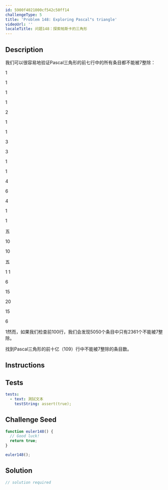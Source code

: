 ```yaml
---
id: 5900f4021000cf542c50ff14
challengeType: 5
title: 'Problem 148: Exploring Pascal"s triangle'
videoUrl: ''
localeTitle: 问题148：探索帕斯卡的三角形
---
```


## Description
<section id="description">我们可以很容易地验证Pascal三角形的前七行中的所有条目都不能被7整除： <p> 1 </p><p> 1 </p><p> 1 </p><p> 1 </p><p> 2 </p><p> 1 </p><p> 1 </p><p> 3 </p><p> 3 </p><p> 1 </p><p> 1 </p><p> 4 </p><p> 6 </p><p> 4 </p><p> 1 </p><p> 1 </p><p>五</p><p> 10 </p><p> 10 </p><p>五</p><p> 1 1 </p><p> 6 </p><p> 15 </p><p> 20 </p><p> 15 </p><p> 6 </p><p> 1然而，如果我们检查前100行，我们会发现5050个条目中只有2361个不能被7整除。 </p><p>找到Pascal三角形的前十亿（109）行中不能被7整除的条目数。 </p></section>

## Instructions
<section id="instructions">
</section>

## Tests
<section id='tests'>

```yml
tests:
  - text: 測試文本
    testString: assert(true);

```

</section>

## Challenge Seed
<section id='challengeSeed'>

<div id='js-seed'>

```js
function euler148() {
  // Good luck!
  return true;
}

euler148();

```

</div>



</section>

## Solution
<section id='solution'>

```js
// solution required
```
</section>
